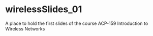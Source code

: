 # wirelessSlides_01
A place to hold the first slides of the course ACP-159  Introduction to Wireless Networks
